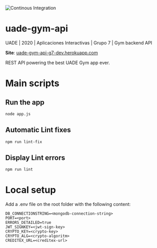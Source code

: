 ![Continous Integration](https://github.com/mauro-codes/uade-gym-api/workflows/Continous%20Integration/badge.svg)

# uade-gym-api
UADE | 2020 | Aplicaciones Interactivas | Grupo 7 | Gym backend API

**Site**: [uade-gym-api-g7-dev.herokuapp.com](https://uade-gym-api-g7-dev.herokuapp.com/swagger)

REST API powering the best UADE Gym app ever.

# Main scripts

## Run the app
```sh
node app.js
```

## Automatic Lint fixes
```sh
npm run lint-fix
```

## Display Lint errors 
```sh
npm run lint
```

# Local setup
Add a .env file on the root folder with the following content:

```
DB_CONNECTIONSTRING=<mongodb-connection-string>
PORT=<port>
ERRORS_DETAILED=true
JWT_SIGNKEY=<jwt-sign-key>
CRYPTO_KEY=<crypto-key>
CRYPTO_ALG=<crypto-algoritm>
CREDITEX_URL=<creditex-url>
```
